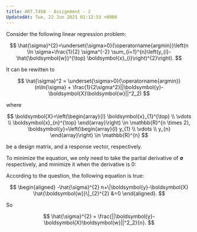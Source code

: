 ```yaml
---
title: ART.T458 - Assignment - 2
UpdatedAt: Tue, 22 Jun 2021 01:12:53 +0900
---
```

Consider the following linear regression problem:

$$
\hat{\sigma}^{2}=\underset{\sigma>0}{\operatorname{argmin}}\left(n \ln \sigma+\frac{1}{2} \sigma^{-2} \sum_{i=1}^{n}\left(y_{i}-\hat{\boldsymbol{w}}^{\top} \boldsymbol{x}_{i}\right)^{2}\right).
$$

It can be rewitten to

$$
\hat{\sigma}^2 = \underset{\sigma>0}{\operatorname{argmin}}(n\ln{\sigma} + \frac{1}{2\sigma^2}||\boldsymbol{y}-\boldsymbol{X}\boldsymbol{w}||^2_2)
$$

where

$$
\boldsymbol{X}=\left(\begin{array}{l}
\boldsymbol{x}_{1}^{\top} \\
\vdots \\
\boldsymbol{x}_{n}^{\top}
\end{array}\right) \in \mathbb{R}^{n \times 2}, \boldsymbol{y}=\left(\begin{array}{l}
y_{1} \\
\vdots \\
y_{n}
\end{array}\right) \in \mathbb{R}^{n}
$$

be a design matrix, and a response vector, respectively.

To minimize the equation, we only need to take the partial derivative of $\boldsymbol{\sigma}$ respectively, and minimize it when the derivative is 0:

According to the question, the following equation is true:

$$
\begin{aligned}
-\hat{\sigma}^{2} n+\|\boldsymbol{y}-\boldsymbol{X} \hat{\boldsymbol{w}}\|_{2}^{2} &=0
\end{aligned}.
$$

So

$$
\hat{\sigma}^{2} = \frac{||\boldsymbol{y}-\boldsymbol{X}\boldsymbol{w}||^2_2}{n}.
$$